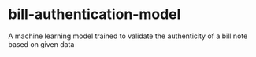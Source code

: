 # bill-authentication-model
A machine learning model trained to validate the authenticity of a bill note based on given data
